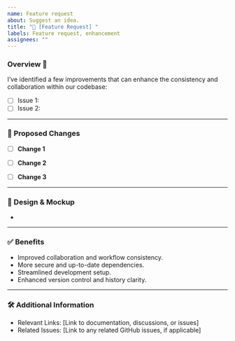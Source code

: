 ```yaml
---
name: Feature request
about: Suggest an idea.
title: "🌟 [Feature Request] "
labels: Feature request, enhancement
assignees: ""
---
```


### Overview 🌟

<!-- Briefly describe the issue or area of improvement. Include key observations. -->

I’ve identified a few improvements that can enhance the consistency and collaboration within our codebase:

- [ ] Issue 1: <!-- e.g., The `.env` file is not listed in `.gitignore`, which may expose sensitive data. 🔒 -->
- [ ] Issue 2: <!-- e.g., Both `package-lock.json` and `pnpm-lock.yaml` are included, which could cause dependency conflicts. ⚠️ Stick to one package manager. 📦 -->

---

### 📝 Proposed Changes

<!-- Provide a list of proposed changes to address the issues identified above. -->

- [ ] **Change 1**
<!-- Describe proposed change 1, e.g., Add Issue or PR templates to structure communication. 🛠️ -->
- [ ] **Change 2**
<!-- Describe proposed change 2, e.g., Integrate Dependabot for automatic dependency updates. 🔄 -->
- [ ] **Change 3**
<!-- Describe proposed change 3, e.g., Dockerize the application for consistent development environments. 🐳 -->

---

### 🎨 Design & Mockup

-
<!-- Optional: Include any design or mockup that can help visualize the proposed changes. -->

---

### ✅ Benefits

<!-- Summarize the benefits of implementing the proposed changes. -->

- Improved collaboration and workflow consistency.
- More secure and up-to-date dependencies.
- Streamlined development setup.
- Enhanced version control and history clarity.

---

### 🛠️ Additional Information

<!-- Optional: Add any other relevant information, links, or context here. -->

- Relevant Links: [Link to documentation, discussions, or issues]
- Related Issues: [Link to any related GitHub issues, if applicable]